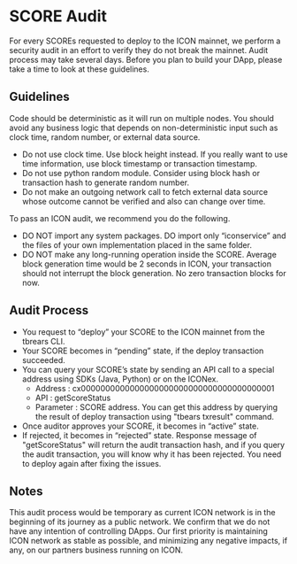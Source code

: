 # SCORE Audit

For every SCOREs requested to deploy to the ICON mainnet, we perform a security audit in an effort to verify they do not break the mainnet. Audit process may take several days. Before you plan to build your DApp, please take a time to look at these guidelines.

## Guidelines

Code should be deterministic as it will run on multiple nodes. You should avoid any business logic that depends on non-deterministic input such as clock time, random number, or external data source.

- Do not use clock time. Use block height instead. If you really want to use time information, use block timestamp or transaction timestamp.
- Do not use python random module. Consider using block hash or transaction hash to generate random number.
- Do not make an outgoing network call to fetch external data source whose outcome cannot be verified and also can change over time.

To pass an ICON audit, we recommend you do the following.

- DO NOT import any system packages. DO import only “iconservice” and the files of your own implementation placed in the same folder.
- DO NOT make any long-running operation inside the SCORE. Average block generation time would be 2 seconds in ICON, your transaction should not interrupt the block generation. No zero transaction blocks for now.

## Audit Process

- You request to “deploy” your SCORE to the ICON mainnet from the tbrears CLI.
- Your SCORE becomes in “pending” state, if the deploy transaction succeeded.
- You can query your SCORE’s state by sending an API call to a special address using SDKs (Java, Python) or on the ICONex.
  - Address : cx0000000000000000000000000000000000000001
  - API : getScoreStatus
  - Parameter : SCORE address. You can get this address by querying the result of deploy transaction using "tbears txresult" command.
- Once auditor approves your SCORE, it becomes in “active” state.
- If rejected, it becomes in “rejected” state. Response message of "getScoreStatus" will return the audit transaction hash, and if you query the audit transaction, you will know why it has been rejected. You need to deploy again after fixing the issues.

## Notes

This audit process would be temporary as current ICON network is in the beginning of its journey as a public network. We confirm that we do not have any intention of controlling DApps. Our first priority is maintaining ICON network as stable as possible, and minimizing any negative impacts, if any, on our partners business running on ICON.